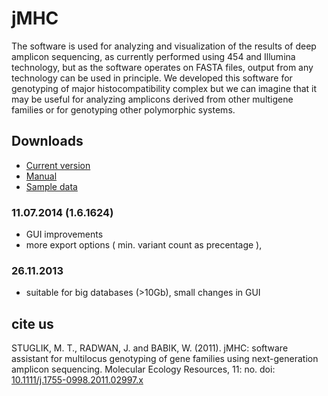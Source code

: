 # jMHC

The software is used for analyzing and visualization of the results of deep amplicon sequencing, as currently performed using 454 and Illumina technology, but as the software operates on FASTA files, output from any technology can be used in principle. We developed this software for genotyping of major histocompatibility complex but we can imagine that it may be useful for analyzing amplicons derived from other multigene families or for genotyping other polymorphic systems.

## Downloads ##
* [Current version](https://www.dropbox.com/s/74sjmmg6yxaabwh/jMHC.1.6.1624.zip?dl=0)
* [Manual](https://www.dropbox.com/s/07ejwsxi22mx6j3/jMHCmanual_v1.0.pdf?dl=0)
* [Sample data](https://www.dropbox.com/s/6fjlep56kqpi0u1/jMHC.sampledata.tar.gz?dl=0)

### 11.07.2014 (1.6.1624) ###
* GUI improvements
* more export options ( min. variant count as precentage ),

### 26.11.2013 ###
* suitable for big databases (>10Gb), small changes in GUI

## cite us ##

STUGLIK, M. T., RADWAN, J. and BABIK, W. (2011). jMHC: software assistant for multilocus genotyping of gene families using next-generation amplicon sequencing. Molecular Ecology Resources, 11: no. doi: [10.1111/j.1755-0998.2011.02997.x](http://doi.wiley.com/10.1111/j.1755-0998.2011.02997.x)

